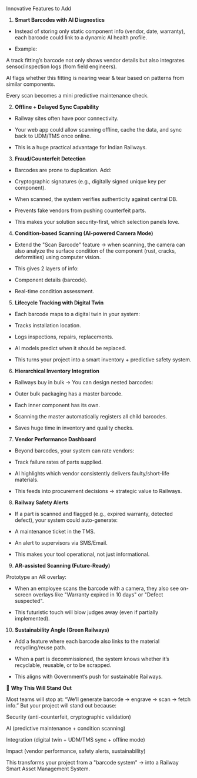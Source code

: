 Innovative Features to Add
1. **Smart Barcodes with AI Diagnostics**

- Instead of storing only static component info (vendor, date, warranty), each barcode could link to a dynamic AI health profile.

- Example:

A track fitting’s barcode not only shows vendor details but also integrates sensor/inspection logs (from field engineers).

AI flags whether this fitting is nearing wear & tear based on patterns from similar components.

Every scan becomes a mini predictive maintenance check.

2. **Offline + Delayed Sync Capability**

- Railway sites often have poor connectivity.

- Your web app could allow scanning offline, cache the data, and sync back to UDM/TMS once online.

- This is a huge practical advantage for Indian Railways.

3. **Fraud/Counterfeit Detection**

- Barcodes are prone to duplication. Add:

- Cryptographic signatures (e.g., digitally signed unique key per component).

- When scanned, the system verifies authenticity against central DB.

- Prevents fake vendors from pushing counterfeit parts.

- This makes your solution security-first, which selection panels love.

4. **Condition-based Scanning (AI-powered Camera Mode)**

- Extend the "Scan Barcode" feature → when scanning, the camera can also analyze the surface condition of the component (rust, cracks, deformities) using computer vision.

- This gives 2 layers of info:

- Component details (barcode).

- Real-time condition assessment.

5. **Lifecycle Tracking with Digital Twin**

- Each barcode maps to a digital twin in your system:

- Tracks installation location.

- Logs inspections, repairs, replacements.

- AI models predict when it should be replaced.

- This turns your project into a smart inventory + predictive safety system.

6. **Hierarchical Inventory Integration**

- Railways buy in bulk → You can design nested barcodes:

- Outer bulk packaging has a master barcode.

- Each inner component has its own.

- Scanning the master automatically registers all child barcodes.

- Saves huge time in inventory and quality checks.

7. **Vendor Performance Dashboard**

- Beyond barcodes, your system can rate vendors:

- Track failure rates of parts supplied.

- AI highlights which vendor consistently delivers faulty/short-life materials.

- This feeds into procurement decisions → strategic value to Railways.

8. **Railway Safety Alerts**

- If a part is scanned and flagged (e.g., expired warranty, detected defect), your system could auto-generate:

- A maintenance ticket in the TMS.

- An alert to supervisors via SMS/Email.

- This makes your tool operational, not just informational.

9. **AR-assisted Scanning (Future-Ready)**

Prototype an AR overlay:

- When an employee scans the barcode with a camera, they also see on-screen overlays like "Warranty expired in 10 days" or "Defect suspected".

- This futuristic touch will blow judges away (even if partially implemented).

10. **Sustainability Angle (Green Railways)**

- Add a feature where each barcode also links to the material recycling/reuse path.

- When a part is decommissioned, the system knows whether it’s recyclable, reusable, or to be scrapped.

- This aligns with Government’s push for sustainable Railways.

🌟 **Why This Will Stand Out**

Most teams will stop at: “We’ll generate barcode → engrave → scan → fetch info.”
But your project will stand out because:

Security (anti-counterfeit, cryptographic validation)

AI (predictive maintenance + condition scanning)

Integration (digital twin + UDM/TMS sync + offline mode)

Impact (vendor performance, safety alerts, sustainability)

This transforms your project from a "barcode system" → into a Railway Smart Asset Management System.
